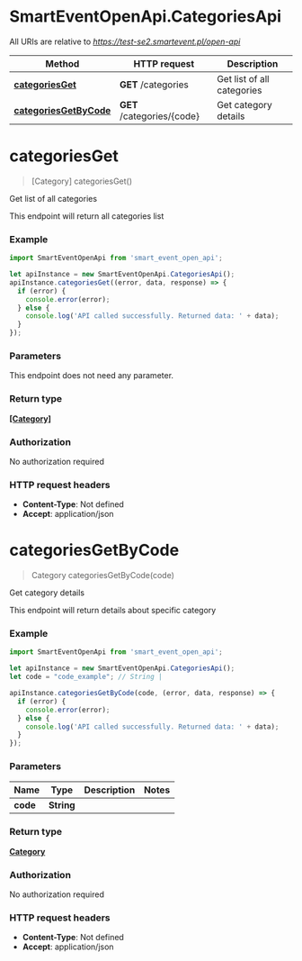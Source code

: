 # SmartEventOpenApi.CategoriesApi

All URIs are relative to *https://test-se2.smartevent.pl/open-api*

Method | HTTP request | Description
------------- | ------------- | -------------
[**categoriesGet**](CategoriesApi.md#categoriesGet) | **GET** /categories | Get list of all categories
[**categoriesGetByCode**](CategoriesApi.md#categoriesGetByCode) | **GET** /categories/{code} | Get category details

<a name="categoriesGet"></a>
# **categoriesGet**
> [Category] categoriesGet()

Get list of all categories

This endpoint will return all categories list

### Example
```javascript
import SmartEventOpenApi from 'smart_event_open_api';

let apiInstance = new SmartEventOpenApi.CategoriesApi();
apiInstance.categoriesGet((error, data, response) => {
  if (error) {
    console.error(error);
  } else {
    console.log('API called successfully. Returned data: ' + data);
  }
});
```

### Parameters
This endpoint does not need any parameter.

### Return type

[**[Category]**](Category.md)

### Authorization

No authorization required

### HTTP request headers

 - **Content-Type**: Not defined
 - **Accept**: application/json

<a name="categoriesGetByCode"></a>
# **categoriesGetByCode**
> Category categoriesGetByCode(code)

Get category details

This endpoint will return details about specific category

### Example
```javascript
import SmartEventOpenApi from 'smart_event_open_api';

let apiInstance = new SmartEventOpenApi.CategoriesApi();
let code = "code_example"; // String | 

apiInstance.categoriesGetByCode(code, (error, data, response) => {
  if (error) {
    console.error(error);
  } else {
    console.log('API called successfully. Returned data: ' + data);
  }
});
```

### Parameters

Name | Type | Description  | Notes
------------- | ------------- | ------------- | -------------
 **code** | **String**|  | 

### Return type

[**Category**](Category.md)

### Authorization

No authorization required

### HTTP request headers

 - **Content-Type**: Not defined
 - **Accept**: application/json

